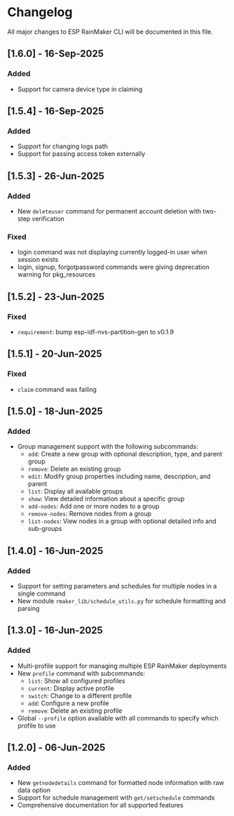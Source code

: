 # Changelog

All major changes to ESP RainMaker CLI will be documented in this file.

## [1.6.0] - 16-Sep-2025
### Added
- Support for camera device type in claiming

## [1.5.4] - 16-Sep-2025
### Added
- Support for changing logs path
- Support for passing access token externally

## [1.5.3] - 26-Jun-2025
### Added
 - New `deleteuser` command for permanent account deletion with two-step verification
### Fixed
 - login command was not displaying currently logged-in user when session exists
 - login, signup, forgotpassword commands were giving deprecation warning for pkg_resources

## [1.5.2] - 23-Jun-2025
### Fixed
- `requirement`: bump esp-idf-nvs-partition-gen to v0.1.9

## [1.5.1] - 20-Jun-2025
### Fixed
- `claim` command was failing

## [1.5.0] - 18-Jun-2025
### Added
- Group management support with the following subcommands:
  - `add`: Create a new group with optional description, type, and parent group
  - `remove`: Delete an existing group
  - `edit`: Modify group properties including name, description, and parent
  - `list`: Display all available groups
  - `show`: View detailed information about a specific group
  - `add-nodes`: Add one or more nodes to a group
  - `remove-nodes`: Remove nodes from a group
  - `list-nodes`: View nodes in a group with optional detailed info and sub-groups

## [1.4.0] - 16-Jun-2025
### Added
- Support for setting parameters and schedules for multiple nodes in a single command
- New module `rmaker_lib/schedule_utils.py` for schedule formatting and parsing

## [1.3.0] - 16-Jun-2025
### Added
- Multi-profile support for managing multiple ESP RainMaker deployments
- New `profile` command with subcommands:
  - `list`: Show all configured profiles
  - `current`: Display active profile
  - `switch`: Change to a different profile
  - `add`: Configure a new profile
  - `remove`: Delete an existing profile
- Global `--profile` option available with all commands to specify which profile to use

## [1.2.0] - 06-Jun-2025
### Added
- New `getnodedetails` command for formatted node information with raw data option
- Support for schedule management with `get/setschedule` commands
- Comprehensive documentation for all supported features
